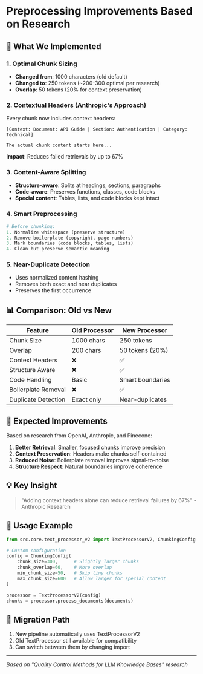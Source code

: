 # Preprocessing Improvements Based on Research

## 🎯 What We Implemented

### 1. Optimal Chunk Sizing
- **Changed from**: 1000 characters (old default)
- **Changed to**: 250 tokens (~200-300 optimal per research)
- **Overlap**: 50 tokens (20% for context preservation)

### 2. Contextual Headers (Anthropic's Approach)
Every chunk now includes context headers:
```
[Context: Document: API Guide | Section: Authentication | Category: Technical]

The actual chunk content starts here...
```

**Impact**: Reduces failed retrievals by up to 67%

### 3. Content-Aware Splitting
- **Structure-aware**: Splits at headings, sections, paragraphs
- **Code-aware**: Preserves functions, classes, code blocks
- **Special content**: Tables, lists, and code blocks kept intact

### 4. Smart Preprocessing
```python
# Before chunking:
1. Normalize whitespace (preserve structure)
2. Remove boilerplate (copyright, page numbers)
3. Mark boundaries (code blocks, tables, lists)
4. Clean but preserve semantic meaning
```

### 5. Near-Duplicate Detection
- Uses normalized content hashing
- Removes both exact and near duplicates
- Preserves the first occurrence

## 📊 Comparison: Old vs New

| Feature | Old Processor | New Processor |
|---------|--------------|---------------|
| Chunk Size | 1000 chars | 250 tokens |
| Overlap | 200 chars | 50 tokens (20%) |
| Context Headers | ❌ | ✅ |
| Structure Aware | ❌ | ✅ |
| Code Handling | Basic | Smart boundaries |
| Boilerplate Removal | ❌ | ✅ |
| Duplicate Detection | Exact only | Near-duplicates |

## 🚀 Expected Improvements

Based on research from OpenAI, Anthropic, and Pinecone:

1. **Better Retrieval**: Smaller, focused chunks improve precision
2. **Context Preservation**: Headers make chunks self-contained
3. **Reduced Noise**: Boilerplate removal improves signal-to-noise
4. **Structure Respect**: Natural boundaries improve coherence

## 💡 Key Insight

> "Adding context headers alone can reduce retrieval failures by 67%" - Anthropic Research

## 📝 Usage Example

```python
from src.core.text_processor_v2 import TextProcessorV2, ChunkingConfig

# Custom configuration
config = ChunkingConfig(
    chunk_size=300,      # Slightly larger chunks
    chunk_overlap=60,    # More overlap
    min_chunk_size=50,   # Skip tiny chunks
    max_chunk_size=600   # Allow larger for special content
)

processor = TextProcessorV2(config)
chunks = processor.process_documents(documents)
```

## 🔄 Migration Path

1. New pipeline automatically uses TextProcessorV2
2. Old TextProcessor still available for compatibility
3. Can switch between them by changing import

---

*Based on "Quality Control Methods for LLM Knowledge Bases" research*